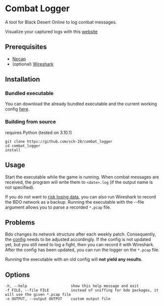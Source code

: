 # Combat Logger
A tool for Black Desert Online to log combat messages.

Visualize your captured logs with this [website](http://war-analyzer.oracle-tools.site/)

## Prerequisites
- [Npcap](https://npcap.com/#download)
- (optional) [Wireshark](https://www.wireshark.org/download.html)

## Installation
### Bundled executable
You can download the already bundled executable and the current working config [here](https://github.com/sch-28/combat_logger/releases).
### Building from source
requires Python (tested on 3.10.1)
```
git clone https://github.com/sch-28/combat_logger
cd combat_logger
install
```

## Usage

Start the executable while the game is running.
When combat messages are received, the program will write them to `<date>.log` (if the output name is not specified).

If you do not want to [risk losing data](#problems), you can also run Wireshark to record the BDO network as a backup.
Running the executable with the --file argument allows you to parse a recorded `*.pcap` file.

## Problems
Bdo changes its network structure after each weekly patch. Consequently, the [config](https://github.com/sch-28/combat_logger/blob/main/config.ini) needs to be adjusted accordingly.
If the config is not updated yet, but you still need to log a fight, then you can record it with Wireshark. After the config has been updated, you can run the logger on the `*.pcap` file.

Running the executable with an old config will **not yield any results**.
## Options
```
-h, --help                    show this help message and exit
-f FILE, --file FILE          instead of sniffing for bdo packages, it will use the given *.pcap file
-o OUTPUT, --output OUTPUT    custom output file    
```
